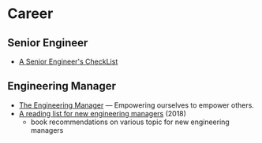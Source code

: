 # Career

## Senior Engineer

- [A Senior Engineer's CheckList](https://littleblah.com/post/2019-09-01-senior-engineer-checklist/)

## Engineering Manager

- [The Engineering Manager](https://www.theengineeringmanager.com/) — Empowering ourselves to empower others.
- [A reading list for new engineering managers](https://jacobian.org/2018/may/2/engmanager-reading-list/) (2018)
  - book recommendations on various topic for new engineering managers

